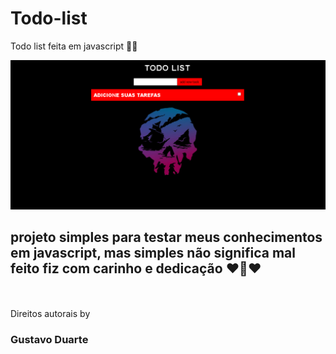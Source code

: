 # Todo-list

Todo list feita em javascript 🖤🖤

<img src="assets/todo-list.png">

<br>

<h2>projeto simples para testar meus conhecimentos em javascript, mas simples não significa mal feito
fiz com carinho e dedicação ❤💜❤</h2>

<br>
<br>
Direitos autorais by<h3>Gustavo Duarte</h3>
